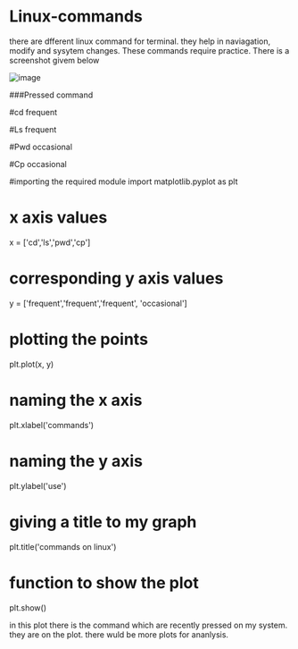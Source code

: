 # Linux-commands


there are dfferent linux command for terminal. they help in naviagation, modify and sysytem changes. These commands require practice. There is a screenshot givem below

![image](https://github.com/abbu697/Linux-commands/assets/44437275/95530cc3-878f-43d8-8d38-178b17e6cf42)



###Pressed command 

#cd          frequent

#Ls        frequent

#Pwd    occasional	

#Cp    occasional


 #importing the required module
import matplotlib.pyplot as plt
 
# x axis values
x = ['cd','ls','pwd','cp']
# corresponding y axis values
y = ['frequent','frequent','frequent', 'occasional']
 
# plotting the points 
plt.plot(x, y)
 
# naming the x axis
plt.xlabel('commands')
# naming the y axis
plt.ylabel('use')
 
# giving a title to my graph
plt.title('commands on linux')
 
# function to show the plot
plt.show()

in this plot there is the command which are recently pressed on my system. they are on the plot. there wuld be more plots for ananlysis.
